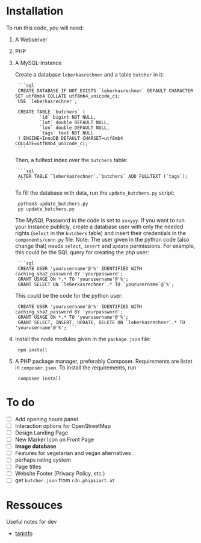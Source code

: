# Installation
To run this code, you will need:
1. A Webserver
2. PHP
3. A MySQL-Instance

   Create a database ```leberkasrechner``` and a table ```butcher``` in it:

        ```sql
        CREATE DATABASE IF NOT EXISTS `leberkasrechner` DEFAULT CHARACTER SET utf8mb4 COLLATE utf8mb4_unicode_ci;
        USE `leberkasrechner`;

        CREATE TABLE `butchers` (
                `id` bigint NOT NULL,
                `lat` double DEFAULT NULL,
                `lon` double DEFAULT NULL,
                `tags` text NOT NULL
        ) ENGINE=InnoDB DEFAULT CHARSET=utf8mb4 COLLATE=utf8mb4_unicode_ci;
        ```

   Then, a fulltext index over the ```butchers``` table:

        ```sql
        ALTER TABLE `leberkasrechner`.`butchers` ADD FULLTEXT (`tags`); 
        ```
   
   To fill the database with data, run the ```update_butchers.py``` script:

        python3 update_butchers.py
        py update_butchers.py

   The MySQL Password in the code is set to ```xxxyyy```. If you want to run your instance publicly, create a database user with only the needed rights (```select``` in the ```butchers``` table) and insert their credentials in the ```components/conn.py``` file. Note: The user given in the python code (also change that) needs ```select```, ```insert``` and ```update``` permissions. For example, this could be the SQL query for creating the php user:

        ```sql
        CREATE USER 'yourusername'@'%' IDENTIFIED WITH caching_sha2_password BY 'yourpassword';
        GRANT USAGE ON *.* TO 'yourusername'@'%'; 
        GRANT SELECT ON `leberkasrechner`.* TO `yourusername`@`%`;
   
   This could be the code for the python user:
   
        CREATE USER 'yourusername'@'%' IDENTIFIED WITH caching_sha2_password BY 'yourpassword';
        GRANT USAGE ON *.* TO 'yourusername'@'%'; 
        GRANT SELECT, INSERT, UPDATE, DELETE ON `leberkasrechner`.* TO 'yourusername'@'%'; ```


4. Install the node modules given in the ```package.json``` file:

        npm install

5. A PHP package manager, preferably Composer. Requirements are listet in ```composer.json```. To install the requirements, run

        composer install

# To do

- [ ] Add opening hours panel
- [ ] Interaction options for OpenStreetMap
- [ ] Design Landing Page
- [ ] New Marker Icon on Front Page
- [ ] **Image database**
- [ ] Features for vegetarian and vegan alternatives
- [ ] perhaps rating system
- [ ] Page titles
- [ ] Website Footer (Privacy Policy, etc.)
- [ ] get ```butcher.json``` from ```cdn.phipsiart.at```

# Ressouces 
Useful notes for dev
- [taginfo](https://taginfo.openstreetmap.org/tags/shop=butcher#combinations)